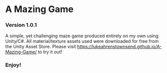 # A Mazing Game
### Version 1.0.1

A simple, yet challenging maze game produced entirely on my own using Unity/C#. All material/texture assets used were downloaded for free from the Unity Asset Store. Please visit https://lukeahrenstownsend.github.io/A-Mazing-Game/ to try it out!

### Enjoy!
